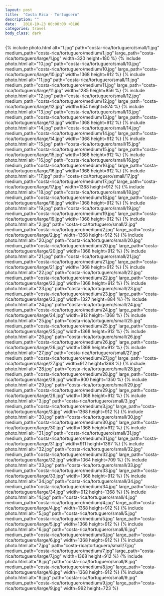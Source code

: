```yaml
---
layout: post
title:  "Costa Rica - Tortuguero"
description: ""
date:   2018-10-23 00:00:00 +0100
categories: travel
body_class: dark
---
```



{% include photo.html alt="1.jpg" path="costa-rica/tortuguero/small/1.jpg" medium_path="costa-rica/tortuguero/medium/1.jpg" large_path="costa-rica/tortuguero/large/1.jpg" width=320 height=180 %}
{% include photo.html alt="10.jpg" path="costa-rica/tortuguero/small/10.jpg" medium_path="costa-rica/tortuguero/medium/10.jpg" large_path="costa-rica/tortuguero/large/10.jpg" width=1368 height=912 %}
{% include photo.html alt="11.jpg" path="costa-rica/tortuguero/small/11.jpg" medium_path="costa-rica/tortuguero/medium/11.jpg" large_path="costa-rica/tortuguero/large/11.jpg" width=1285 height=856 %}
{% include photo.html alt="12.jpg" path="costa-rica/tortuguero/small/12.jpg" medium_path="costa-rica/tortuguero/medium/12.jpg" large_path="costa-rica/tortuguero/large/12.jpg" width=954 height=874 %}
{% include photo.html alt="13.jpg" path="costa-rica/tortuguero/small/13.jpg" medium_path="costa-rica/tortuguero/medium/13.jpg" large_path="costa-rica/tortuguero/large/13.jpg" width=1368 height=912 %}
{% include photo.html alt="14.jpg" path="costa-rica/tortuguero/small/14.jpg" medium_path="costa-rica/tortuguero/medium/14.jpg" large_path="costa-rica/tortuguero/large/14.jpg" width=1368 height=912 %}
{% include photo.html alt="15.jpg" path="costa-rica/tortuguero/small/15.jpg" medium_path="costa-rica/tortuguero/medium/15.jpg" large_path="costa-rica/tortuguero/large/15.jpg" width=1368 height=912 %}
{% include photo.html alt="16.jpg" path="costa-rica/tortuguero/small/16.jpg" medium_path="costa-rica/tortuguero/medium/16.jpg" large_path="costa-rica/tortuguero/large/16.jpg" width=1368 height=912 %}
{% include photo.html alt="17.jpg" path="costa-rica/tortuguero/small/17.jpg" medium_path="costa-rica/tortuguero/medium/17.jpg" large_path="costa-rica/tortuguero/large/17.jpg" width=1368 height=912 %}
{% include photo.html alt="18.jpg" path="costa-rica/tortuguero/small/18.jpg" medium_path="costa-rica/tortuguero/medium/18.jpg" large_path="costa-rica/tortuguero/large/18.jpg" width=1368 height=912 %}
{% include photo.html alt="19.jpg" path="costa-rica/tortuguero/small/19.jpg" medium_path="costa-rica/tortuguero/medium/19.jpg" large_path="costa-rica/tortuguero/large/19.jpg" width=1368 height=912 %}
{% include photo.html alt="2.jpg" path="costa-rica/tortuguero/small/2.jpg" medium_path="costa-rica/tortuguero/medium/2.jpg" large_path="costa-rica/tortuguero/large/2.jpg" width=1368 height=912 %}
{% include photo.html alt="20.jpg" path="costa-rica/tortuguero/small/20.jpg" medium_path="costa-rica/tortuguero/medium/20.jpg" large_path="costa-rica/tortuguero/large/20.jpg" width=1368 height=912 %}
{% include photo.html alt="21.jpg" path="costa-rica/tortuguero/small/21.jpg" medium_path="costa-rica/tortuguero/medium/21.jpg" large_path="costa-rica/tortuguero/large/21.jpg" width=1368 height=912 %}
{% include photo.html alt="22.jpg" path="costa-rica/tortuguero/small/22.jpg" medium_path="costa-rica/tortuguero/medium/22.jpg" large_path="costa-rica/tortuguero/large/22.jpg" width=1368 height=912 %}
{% include photo.html alt="23.jpg" path="costa-rica/tortuguero/small/23.jpg" medium_path="costa-rica/tortuguero/medium/23.jpg" large_path="costa-rica/tortuguero/large/23.jpg" width=1327 height=884 %}
{% include photo.html alt="24.jpg" path="costa-rica/tortuguero/small/24.jpg" medium_path="costa-rica/tortuguero/medium/24.jpg" large_path="costa-rica/tortuguero/large/24.jpg" width=912 height=1368 %}
{% include photo.html alt="25.jpg" path="costa-rica/tortuguero/small/25.jpg" medium_path="costa-rica/tortuguero/medium/25.jpg" large_path="costa-rica/tortuguero/large/25.jpg" width=1368 height=912 %}
{% include photo.html alt="26.jpg" path="costa-rica/tortuguero/small/26.jpg" medium_path="costa-rica/tortuguero/medium/26.jpg" large_path="costa-rica/tortuguero/large/26.jpg" width=1368 height=912 %}
{% include photo.html alt="27.jpg" path="costa-rica/tortuguero/small/27.jpg" medium_path="costa-rica/tortuguero/medium/27.jpg" large_path="costa-rica/tortuguero/large/27.jpg" width=912 height=1368 %}
{% include photo.html alt="28.jpg" path="costa-rica/tortuguero/small/28.jpg" medium_path="costa-rica/tortuguero/medium/28.jpg" large_path="costa-rica/tortuguero/large/28.jpg" width=900 height=1350 %}
{% include photo.html alt="29.jpg" path="costa-rica/tortuguero/small/29.jpg" medium_path="costa-rica/tortuguero/medium/29.jpg" large_path="costa-rica/tortuguero/large/29.jpg" width=1368 height=912 %}
{% include photo.html alt="3.jpg" path="costa-rica/tortuguero/small/3.jpg" medium_path="costa-rica/tortuguero/medium/3.jpg" large_path="costa-rica/tortuguero/large/3.jpg" width=1368 height=912 %}
{% include photo.html alt="30.jpg" path="costa-rica/tortuguero/small/30.jpg" medium_path="costa-rica/tortuguero/medium/30.jpg" large_path="costa-rica/tortuguero/large/30.jpg" width=1368 height=912 %}
{% include photo.html alt="31.jpg" path="costa-rica/tortuguero/small/31.jpg" medium_path="costa-rica/tortuguero/medium/31.jpg" large_path="costa-rica/tortuguero/large/31.jpg" width=911 height=1367 %}
{% include photo.html alt="32.jpg" path="costa-rica/tortuguero/small/32.jpg" medium_path="costa-rica/tortuguero/medium/32.jpg" large_path="costa-rica/tortuguero/large/32.jpg" width=1064 height=709 %}
{% include photo.html alt="33.jpg" path="costa-rica/tortuguero/small/33.jpg" medium_path="costa-rica/tortuguero/medium/33.jpg" large_path="costa-rica/tortuguero/large/33.jpg" width=1368 height=912 %}
{% include photo.html alt="34.jpg" path="costa-rica/tortuguero/small/34.jpg" medium_path="costa-rica/tortuguero/medium/34.jpg" large_path="costa-rica/tortuguero/large/34.jpg" width=912 height=1368 %}
{% include photo.html alt="4.jpg" path="costa-rica/tortuguero/small/4.jpg" medium_path="costa-rica/tortuguero/medium/4.jpg" large_path="costa-rica/tortuguero/large/4.jpg" width=1368 height=912 %}
{% include photo.html alt="5.jpg" path="costa-rica/tortuguero/small/5.jpg" medium_path="costa-rica/tortuguero/medium/5.jpg" large_path="costa-rica/tortuguero/large/5.jpg" width=1368 height=912 %}
{% include photo.html alt="6.jpg" path="costa-rica/tortuguero/small/6.jpg" medium_path="costa-rica/tortuguero/medium/6.jpg" large_path="costa-rica/tortuguero/large/6.jpg" width=1368 height=912 %}
{% include photo.html alt="7.jpg" path="costa-rica/tortuguero/small/7.jpg" medium_path="costa-rica/tortuguero/medium/7.jpg" large_path="costa-rica/tortuguero/large/7.jpg" width=1368 height=912 %}
{% include photo.html alt="8.jpg" path="costa-rica/tortuguero/small/8.jpg" medium_path="costa-rica/tortuguero/medium/8.jpg" large_path="costa-rica/tortuguero/large/8.jpg" width=1368 height=912 %}
{% include photo.html alt="9.jpg" path="costa-rica/tortuguero/small/9.jpg" medium_path="costa-rica/tortuguero/medium/9.jpg" large_path="costa-rica/tortuguero/large/9.jpg" width=992 height=723 %}

